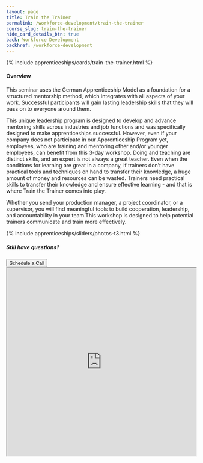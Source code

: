 ```yaml
---
layout: page
title: Train the Trainer
permalink: /workforce-development/train-the-trainer
course_slug: train-the-trainer
hide_card_details_btn: true
back: Workforce Development
backhref: /workforce-development
---
```


<div class="bg-light pt-3 pt-md-5 pb-5 border-top--black-1">
<div class="container">
<div class="row">

{% include apprenticeships/cards/train-the-trainer.html %}

<div class="col-md-8 order-md-1">
<h4 class="mb-2 text-muted">Overview</h4>
<p class="mb-4">
This seminar uses the German Apprenticeship Model as a foundation for a structured mentorship method, which integrates with all aspects of your work. Successful participants will gain lasting leadership skills that they will pass on to everyone around them.
</p>
    <p>
This unique leadership program is designed to develop and advance mentoring skills across industries and job functions and was specifically designed to make apprenticeships successful. However, even if your company does not participate in our Apprenticeship Program yet, employees, who are training and mentoring other and/or younger employees, can benefit from this 3-day workshop. Doing and teaching are distinct skills, and an expert is not always a great teacher. Even when the conditions for learning are great in a company, if trainers don’t have practical tools and techniques on hand to transfer their knowledge, a huge amount of money and resources can be wasted. Trainers need practical skills to transfer their knowledge and ensure effective learning - and that is where Train the Trainer comes into play.
    </p>
    <p>
Whether you send your production manager, a project coordinator, or a supervisor, you will find meaningful tools to build cooperation, leadership, and accountability in your team.This workshop is designed to help potential trainers communicate and train more effectively.
    </p>
</div>
</div>
</div>

{% include apprenticeships/sliders/photos-t3.html %}

<div class="row m-5">
    <div class="col">
      <div class="card p-2 col-sm-12 col-lg-4 mx-auto">
        <h5>Still have questions?</h5>
        <button
          class="btn btn-lg btn-outline-primary ga-click-event"
          href="/about#anchor--contactus"
          ga-label="{{ page.course_slug }}"
          ga-category="scheduleCall"
          data-toggle="modal"
          data-target="#modal-connectWithAdvisor"
          data-course="{{ page.course_slug }}"
        >
         Schedule a Call
        </button>
      </div>
    </div>
  </div>

<div class="embed-responsive embed-responsive-1by1">
<iframe src="https://console.turbinelms.com/o/gacc/courses/id/4fpFTCLS6dhfwaocUqMMmf?embed=true" title="Train-the-Trainer Workshop" height="500px" width="100%">Powered by Turbine Workforce</iframe>
</div>
